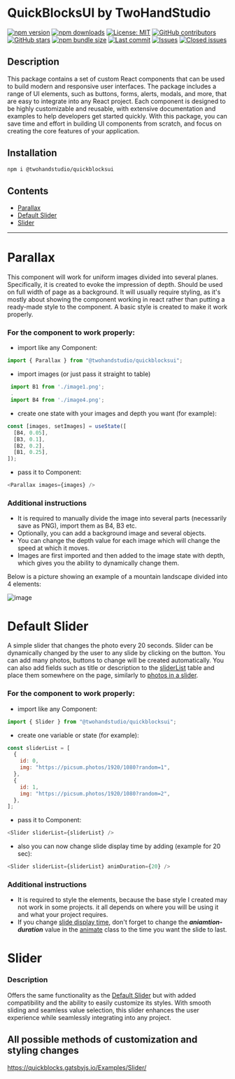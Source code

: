 # QuickBlocksUI by TwoHandStudio

[![npm version](https://img.shields.io/npm/v/@twohandstudio/quickblocksui.svg)](https://www.npmjs.com/package/@twohandstudio/quickblocksui)
[![npm downloads](https://img.shields.io/npm/dt/@twohandstudio/quickblocksui.svg)](https://www.npmjs.com/package/@twohandstudio/quickblocksui)
[![License: MIT](https://img.shields.io/badge/License-MIT-yellow.svg)](https://opensource.org/licenses/MIT)
[![GitHub contributors](https://img.shields.io/github/contributors/TwoHandStudio/QuickBlocksUI.svg)](https://github.com/TwoHandStudio/QuickBlocksUI/graphs/contributors)
[![GitHub stars](https://img.shields.io/github/stars/TwoHandStudio/QuickBlocksUI.svg?style=social&label=Star&maxAge=2592000)](https://github.com/TwoHandStudio/QuickBlocksUI/stargazers)
[![npm bundle size](https://img.shields.io/bundlephobia/min/@twohandstudio/quickblocksui.svg)](https://www.npmjs.com/package/@twohandstudio/quickblocksui)
[![Last commit](https://img.shields.io/github/last-commit/TwoHandStudio/QuickBlocksUI.svg)](https://github.com/TwoHandStudio/QuickBlocksUI/commits/master)
[![Issues](https://img.shields.io/github/issues-raw/TwoHandStudio/QuickBlocksUI.svg)](https://github.com/TwoHandStudio/QuickBlocksUI/issues)
[![Closed issues](https://img.shields.io/github/issues-closed-raw/TwoHandStudio/QuickBlocksUI.svg)](https://github.com/TwoHandStudio/QuickBlocksUI/issues?q=is%3Aissue+is%3Aclosed)

## Description

This package contains a set of custom React components that can be used to build modern and responsive user interfaces. The package includes a range of UI elements, such as buttons, forms, alerts, modals, and more, that are easy to integrate into any React project. Each component is designed to be highly customizable and reusable, with extensive documentation and examples to help developers get started quickly. With this package, you can save time and effort in building UI components from scratch, and focus on creating the core features of your application.

## Installation

```sh
npm i @twohandstudio/quickblocksui
```

## Contents

- [Parallax](#parallax)
- [Default Slider](#default-slider)
- [Slider](#slider)

---

# Parallax

This component will work for uniform images divided into several planes. Specifically, it is created to evoke the impression of depth. Should be used on full width of page as a background. It will usually require styling, as it's mostly about showing the component working in react rather than putting a ready-made style to the component. A basic style is created to make it work properly.

### For the component to work properly:

- import like any Component:

```javascript
import { Parallax } from "@twohandstudio/quickblocksui";
```

- import images (or just pass it straight to table)

```javascript
 import B1 from './image1.png';
 .
 import B4 from './image4.png';
```

- create one state with your images and depth you want (for example):

```javascript
const [images, setImages] = useState([
  [B4, 0.05],
  [B3, 0.1],
  [B2, 0.2],
  [B1, 0.25],
]);
```

- pass it to Component:

```javascript
<Parallax images={images} />
```

### Additional instructions

- It is required to manually divide the image into several parts (necessarily save as PNG), import them as B4, B3 etc.
- Optionally, you can add a background image and several objects.
- You can change the depth value for each image which will change the speed at which it moves.
- Images are first imported and then added to the image state with depth, which gives you the ability to dynamically change them.

Below is a picture showing an example of a mountain landscape divided into 4 elements:

![image](https://user-images.githubusercontent.com/82551359/228567429-f993ca49-9709-436e-b665-6ea5d559dd2b.png)

# Default Slider

A simple slider that changes the photo every 20 seconds. Slider can be dynamically changed by the user to any slide by clicking on the button. You can add many photos, buttons to change will be created automatically.
You can also add fields such as title or description to the [sliderList](https://github.com/TEHAQUE/ReactJS-Components/blob/c7c571d8856b02401260069b4a693458ec47930e/slider%20with%20timer/slider.jsx#L5) table and place them somewhere on the page, similarly to [photos in a slider](https://github.com/TEHAQUE/ReactJS-Components/blob/c7c571d8856b02401260069b4a693458ec47930e/slider%20with%20timer/slider.jsx#L53).

### For the component to work properly:

- import like any Component:

```javascript
import { Slider } from "@twohandstudio/quickblocksui";
```

- create one variable or state (for example):

```javascript
const sliderList = [
  {
    id: 0,
    img: "https://picsum.photos/1920/1080?random=1",
  },
  {
    id: 1,
    img: "https://picsum.photos/1920/1080?random=2",
  },
];
```

- pass it to Component:

```javascript
<Slider sliderList={sliderList} />
```

- also you can now change slide display time by adding (example for 20 sec):

```javascript
<Slider sliderList={sliderList} animDuration={20} />
```

### Additional instructions

- It is required to style the elements, because the base style I created may not work in some projects. it all depends on where you will be using it and what your project requires.
- If you change [slide display time](https://github.com/TEHAQUE/ReactJS-Components/blob/c7c571d8856b02401260069b4a693458ec47930e/slider%20with%20timer/slider.jsx#L37), don't forget to change the **_aniamtion-duration_** value in the [animate](https://github.com/TEHAQUE/ReactJS-Components/blob/c7c571d8856b02401260069b4a693458ec47930e/slider%20with%20timer/styl.css#L40) class to the time you want the slide to last.

# Slider

### Description

Offers the same functionality as the [Default Slider](#default-slider) but with added compatibility and the ability to easily customize its styles. With smooth sliding and seamless value selection, this slider enhances the user experience while seamlessly integrating into any project.

## All possible methods of customization and styling changes

https://quickblocks.gatsbyjs.io/Examples/Slider/
